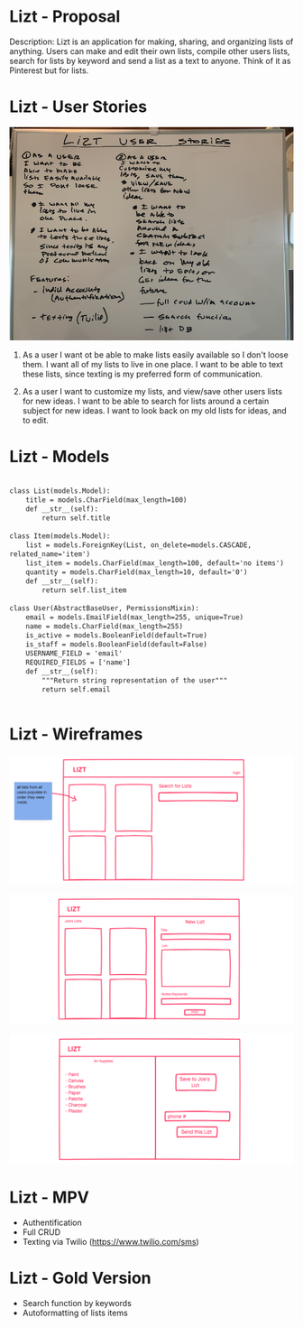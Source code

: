 # Lizt - Proposal

Description:
Lizt is an application for making, sharing, and organizing lists of anything. Users can make and edit their own lists, compile other users lists, search for lists by keyword and send a list as a text to anyone. Think of it as Pinterest but for lists.


# Lizt - User Stories

![alt text](https://github.com/nickrmeier/Project-4-Backend/blob/master/images/IMG_2525.jpg?raw=true)

1. As a user I want ot be able to make lists easily available so I don't loose them. I want all of my lists to live in one place. I want to be able to text these lists, since texting is my preferred form of communication. 

2. As a user I want to customize my lists, and view/save other users lists for new ideas. I want to be able to search for lists around a certain subject for new ideas. I want to look back on my old lists for ideas, and to edit.


# Lizt - Models
```

class List(models.Model):
    title = models.CharField(max_length=100)
    def __str__(self):
        return self.title

class Item(models.Model):
    list = models.ForeignKey(List, on_delete=models.CASCADE, related_name='item')
    list_item = models.CharField(max_length=100, default='no items')
    quantity = models.CharField(max_length=10, default='0')
    def __str__(self):
        return self.list_item

class User(AbstractBaseUser, PermissionsMixin):
    email = models.EmailField(max_length=255, unique=True)
    name = models.CharField(max_length=255)
    is_active = models.BooleanField(default=True)
    is_staff = models.BooleanField(default=False)
    USERNAME_FIELD = 'email'
    REQUIRED_FIELDS = ['name']
    def __str__(self):
        """Return string representation of the user"""
        return self.email
        
```

# Lizt - Wireframes

![alt text](https://github.com/nickrmeier/Project-4-Backend/blob/master/images/wireframe-1.png?raw=true)

![alt text](https://github.com/nickrmeier/Project-4-Backend/blob/master/images/wireframe-2.png?raw=true)

![alt text](https://github.com/nickrmeier/Project-4-Backend/blob/master/images/wireframe-3.png?raw=true)



# Lizt - MPV

- Authentification
- Full CRUD
- Texting via Twilio (https://www.twilio.com/sms)

# Lizt - Gold Version

- Search function by keywords
- Autoformatting of lists items
